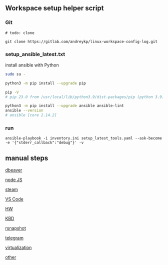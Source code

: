 ## Workspace setup helper script

### Git ###
```
# todo: clone

git clone https://gitlab.com/andreykp/linux-workspace-config-log.git

```


### setup_ansible_latest.txt ###

install ansible with Python

```sh
sudo su - 

python3 -m pip install --upgrade pip

pip -V
# pip 23.0 from /usr/local/lib/python3.9/dist-packages/pip (python 3.9)

python3 -m pip install --upgrade ansible ansible-lint
ansible --version
# ansible [core 2.14.2]
```


### run ###

```
ansible-playbook -i inventory.ini setup_latest_tools.yaml --ask-become -e '{"stderr_callback":"debug"}' -v

```


## manual steps ##

[dbeaver](manual_install_dbeaver.md)

[node JS](manual_install_nodejs.md)

[steam](manual_install_steam.md)

[VS Code](manual_install_VSCode.md)

[HW](manual_setup_hardware.md)

[KBD](manual_setup_KBD.md)

[rsnapshot](manual_setup_rsnapshot.md)

[telegram](manual_setup_telegram-snapd.md)

[virtualization](manual_setup_virtualization.md)

[other](manual_setup_other.md)

